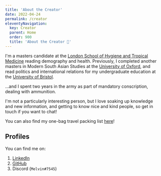```yaml
---
title: 'About the Creator'
date: 2022-04-24
permalink: /creator
eleventyNavigation:
  key: Creator
  parent: Home
  order: 900
  title: 'About the Creator 👦'
---
```


I'm a masters candidate at the [London School of Hygiene and Tropical Medicine](https://www.lshtm.ac.uk/) reading demography and health.
Previously, I completed another masters in Modern South Asian Studies at the [University of Oxford](https://www.southasia.ox.ac.uk/), and read politics and international relations for my undergraduate education at the [University of Bristol](https://www.bristol.ac.uk/).

…and I spent two years in the army as part of mandatory conscription, dealing with ammunition.

I'm not a particularly interesting person, but I love soaking up knowledge and new information, and getting to know nice and kind people, so get in touch if you want to chat!

You can also find my one-bag travel packing list [here](https://notes.tingmelvin.com/ER-Resources/ER2ARC/ER2ARC-A2-PackingList_Bag_ObsidianNOADMONITIONS)!

## Profiles
You can find me on:
1. [LinkedIn](https://www.linkedin.com/in/tingmelvin/)
2. [GitHub](https://github.com/tingmelvin)
3. Discord (`Melvin#7545`)